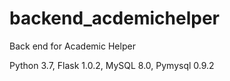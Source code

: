 # backend_acdemichelper
Back end for Academic Helper

Python 3.7,
Flask 1.0.2,
MySQL 8.0,
Pymysql 0.9.2
